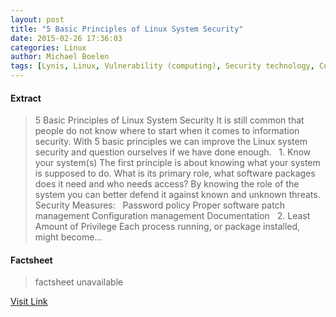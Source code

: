 ```yaml
---
layout: post
title: "5 Basic Principles of Linux System Security"
date: 2015-02-26 17:36:03
categories: Linux
author: Michael Boelen
tags: [Lynis, Linux, Vulnerability (computing), Security technology, Computing, Software, Technology, Cyberwarfare, Computer security, Areas of computer science, Information Age, Cyberspace, Security engineering, Digital media, Cybercrime, Digital technology]
---
```



#### Extract
>5 Basic Principles of Linux System Security It is still common that people do not know where to start when it comes to information security. With 5 basic principles we can improve the Linux system security and question ourselves if we have done enough. &nbsp; 1. Know your system(s) The first principle is about knowing what your system is supposed to do. What is its primary role, what software packages does it need and who needs access? By knowing the role of the system you can better defend it against known and unknown threats. &nbsp; Security Measures: &nbsp; Password policy Proper software patch management Configuration management Documentation &nbsp; 2. Least Amount of Privilege Each process running, or package installed, might become...

#### Factsheet
>factsheet unavailable

[Visit Link](http://linux-audit.com/5-basic-principles-of-linux-system-security/)


